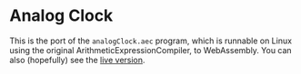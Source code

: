 # Analog Clock

This is the port of the `analogClock.aec` program, which is runnable on Linux using the original ArithmeticExpressionCompiler, to WebAssembly. You can also (hopefully) see the [live version](https://flatassembler.github.io/analogClock.html).
